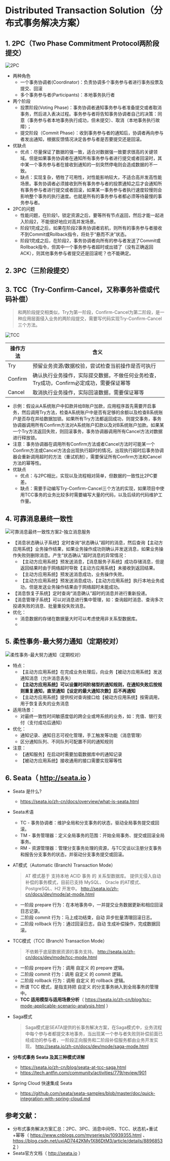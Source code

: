 # Distributed Transaction Solution（分布式事务解决方案）

## 1. 2PC（Two Phase Commitment Protocol两阶段提交）
![2PC](https://github.com/baayso/distributed-transaction-solution/blob/master/images/2PC.png)
* 两种角色
  * 一个事务协调者(Coordinator)：负责协调多个事务参与者进行事务投票及提交、回滚
  * 多个事务参与者(Participants)：本地事务执行者
* 两个阶段
  * 投票阶段(Voting Phase)：事务协调者通知事务参与者准备提交或者取消事务，然后进入表决过程。事务参与者将告知事务协调者自己的决策：同意（事务参与者本地事务执行成功，但未提交）、取消（本地事务执行故障）；
  * 提交阶段（Commit Phase）：收到事务参与者的通知后，协调者再向参与者发出通知，根据反馈情况决定各参与者是否要提交还是回滚。
* 优缺点
  * 优点：尽量保证了数据的强一致，适合对数据强一致要求很高的关键领域。但是如果事务协调者在通知所有事务参与者进行提交或者回滚时，其中某一个事务参与者在接收到通知的一刻突然停电则会造成数据的不一致。
  * 缺点：实现复杂，牺牲了可用性，对性能影响较大，不适合高并发高性能场景。事务协调者必须接收到所有事务参与者的投票通知之后才会通知所有事务参与者进行提交或者回滚，如果某一事务参与者执行速度较慢则会影响整个事务的执行速度。也就是所有的事务参与者都必须等待最慢的事务参与者。
* 2PC的问题
  * 性能问题，在阶段1，锁定资源之后，要等所有节点返回，然后才能一起进入阶段2，不能很好地应对高并发场景。
  * 阶段1完成之后，如果在阶段2事务协调者宕机，则所有的事务参与者接收不到Commit或Rollback指令，将处于“悬而不决”状态。
  * 阶段1完成之后，在阶段2，事务协调者向所有的参与者发送了Commit或Rollback指令，但其中一个事务参与者超时或出错了（没有正确返回ACK），则其他事务参与者提交还是回滚呢？也不能确定。

## 2. 3PC（三阶段提交）


## 3. TCC（Try-Confirm-Cancel，又称事务补偿或代码补偿）
> 和两阶段提交相类似，Try为第一阶段，Confirm-Cancel为第二阶段，是一种应用层面侵入业务的两阶段提交，需要写代码实现Try-Confirm-Cancel三个方法。

![TCC](https://github.com/baayso/distributed-transaction-solution/blob/master/images/TCC.png)

操作方法 | 含义
-|-
Try | 预留业务资源/数据校验，尝试检查当前操作是否可执行 |
Confirm | 确认执行业务操作，实际提交数据，不做任何业务检查，Try成功，Confirm必定成功，需要保证幂等 |
Cancel | 取消执行业务操作，实际回滚数据，需要保证幂等 |

* 示例：假设从A系统账户中扣款并给B账户加款，应用程序首先需要开启事务，然后调用Try方法，检查A系统账户中是否有足够的余额以及检查B系统账户是否存在并给数据加锁。如果所有Try方法都返回成功，则提交事务，事务协调器调用所有Confirm方法对A系统账户扣款以及对B系统账户加款。如果某一个Try方法返回失败，则回滚事务，事务协调器调用所有Cancel方法对数据进行释放锁。
* 注意：事务协调器在调用所有Confirm方法或者Cancel方法时可能某一个Confirm方法或Cancel方法会出现执行超时的情况。出现执行超时后事务协调器会重新调用超时的方法（重试机制），需要保证所有Confirm方法和Cancel方法的幂等性。
* 优缺点
  * 优点：与2PC相比，实现以及流程相对简单，但数据的一致性比2PC要差。
  * 缺点：需要手动编写Try-Confirm-Cancel三个方法的实现，如果项目中使用TCC事务的业务比较多时需要编写大量的代码，以及后续的代码维护工作量。

## 4. 可靠消息最终一致性
![可靠消息最终一致性方案2-独立消息服务](https://github.com/baayso/distributed-transaction-solution/blob/master/images/%E5%8F%AF%E9%9D%A0%E6%B6%88%E6%81%AF%E6%9C%80%E7%BB%88%E4%B8%80%E8%87%B4%E6%80%A7%E6%96%B9%E6%A1%882-%E7%8B%AC%E7%AB%8B%E6%B6%88%E6%81%AF%E6%9C%8D%E5%8A%A1.png)

* 【消息状态确认子系统】定时查询“状态确认”超时的消息，然后查询【主动方应用系统】业务操作结果，如果业务操作成功则确认并发送消息，如果业务操作失败则删除消息。产生“状态确认”超时消息的异常情况：
  * 【主动方应用系统】预发送消息，【消息服务子系统】成功存储消息，但是返回结果时由于网络超时导致【主动方应用系统】未接收到返回结果。
  * 【主动方应用系统】预发送消息成功，业务操作失败。
  * 【主动方应用系统】预发送消息成功，【主动方应用系统】执行本地业务成功，但是发送业务操作结果由于网络超时未能成功。
* 【消息恢复子系统】定时查询“消息确认”超时的消息并进行重新投递。
* 【消息管理子系统】可以对消息进行集中管理，如：查询超时消息、查询多次投递失败的消息、批量重投失败消息。
* 优化：
  * 消息数据的存储在数据量大时可以考虑使用非关系型数据库。
  * 


## 5. 柔性事务-最大努力通知（定期校对）
![柔性事务-最大努力通知（定期校对）](https://github.com/baayso/distributed-transaction-solution/blob/master/images/%E6%9F%94%E6%80%A7%E4%BA%8B%E5%8A%A1-%E6%9C%80%E5%A4%A7%E5%8A%AA%E5%8A%9B%E9%80%9A%E7%9F%A5%EF%BC%88%E5%AE%9A%E6%9C%9F%E6%A0%A1%E5%AF%B9%EF%BC%89.png)

* 特点：
  * 【主动方应用系统】在完成业务处理后，向业务【被动方应用系统】发送通知消息（允许消息丢失）
  * **【主动方应用系统】可以设置时间阶梯型的通知规则，在通知失败后按规则重复通知，直至通知【设定的最大通知次数】后不再通知**
  * 【主动方应用系统】提供校对查询接口给【被动方应用系统】按需调用，用于恢复丢失的业务消息
* 适用场景：
  * 对最终一致性时间敏感度低的跨企业或垮系统的业务，如：充值、银行支付（支付成功后通知）
* 优化：
  * 通知记录、通知日志可视化管理，手工触发等功能（消息管理）
  * 区分通知队列、不同队列可配置不同的通知规则
* 注意：
  * 【通知服务】在启动时需要加载数据库中的通知记录
  * 【被动方应用系统】接收通用的接口需要实现幂等性

## 6. Seata（ http://seata.io ）

* Seata 是什么?
  * https://seata.io/zh-cn/docs/overview/what-is-seata.html

* Seata术语
  * TC - 事务协调者：维护全局和分支事务的状态，驱动全局事务提交或回滚。
  * TM - 事务管理器：定义全局事务的范围：开始全局事务、提交或回滚全局事务。
  * RM - 资源管理器：管理分支事务处理的资源，与TC交谈以注册分支事务和报告分支事务的状态，并驱动分支事务提交或回滚。

* AT模式（Automatic (Branch) Transaction Mode）
  > AT 模式基于 支持本地 ACID 事务 的 关系型数据库。
  > 提供无侵入自动补偿的事务模式，目前已支持 MySQL、 Oracle 的AT模式、PostgreSQL、H2 开发中。
  > http://seata.io/zh-cn/docs/dev/mode/at-mode.html
  * 一阶段 prepare 行为：在本地事务中，一并提交业务数据更新和相应回滚日志记录。
  * 二阶段 commit 行为：马上成功结束，自动 异步批量清理回滚日志。
  * 二阶段 rollback 行为：通过回滚日志，自动 生成补偿操作，完成数据回滚。

* TCC模式（TCC (Branch) Transaction Mode）
  > 不依赖于底层数据资源的事务支持。
  > http://seata.io/zh-cn/docs/dev/mode/tcc-mode.html
  * 一阶段 prepare 行为：调用 自定义 的 prepare 逻辑。
  * 二阶段 commit 行为：调用 自定义 的 commit 逻辑。
  * 二阶段 rollback 行为：调用 自定义 的 rollback 逻辑。
  * 所谓 TCC 模式，是指支持把 自定义 的分支事务纳入到全局事务的管理中。
  * **TCC 适用模型与适用场景分析**（ https://seata.io/zh-cn/blog/tcc-mode-applicable-scenario-analysis.html ）

* Saga模式
  > Saga模式是SEATA提供的长事务解决方案，在Saga模式中，业务流程中每个参与者都提交本地事务，当出现某一个参与者失败则补偿前面已经成功的参与者，一阶段正向服务和二阶段补偿服务都由业务开发实现。
  > http://seata.io/zh-cn/docs/dev/mode/saga-mode.html

* **分布式事务 Seata 及其三种模式详解**
  * https://seata.io/zh-cn/blog/seata-at-tcc-saga.html
  * https://tech.antfin.com/community/activities/779/review/901

* Spring Cloud 快速集成 Seata
  * https://github.com/seata/seata-samples/blob/master/doc/quick-integration-with-spring-cloud.md

## 参考文献：
* 分布式事务解决方案汇总：2PC、3PC、消息中间件、TCC、状态机+重试+幂等（ https://www.cnblogs.com/myseries/p/10939355.html 、 https://blog.csdn.net/uxiAD7442KMy1X86DtM3/article/details/88968532 ）
* Seata官方文档（ http://seata.io ）
